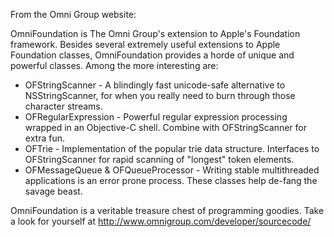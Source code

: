 


From the Omni Group website:

OmniFoundation is The Omni Group's extension to Apple's Foundation framework. Besides several extremely useful extensions to Apple Foundation classes, OmniFoundation provides a horde of unique and powerful classes. Among the more interesting are:


*  OFStringScanner - A blindingly fast unicode-safe alternative to NSStringScanner, for when you really need to burn through those character streams.
*  OFRegularExpression - Powerful regular expression processing wrapped in an Objective-C shell. Combine with OFStringScanner for extra fun.
*  OFTrie - Implementation of the popular trie data structure. Interfaces to OFStringScanner for rapid scanning of "longest" token elements.
*  OFMessageQueue & OFQueueProcessor - Writing stable multithreaded applications is an error prone process. These classes help de-fang the savage beast.


OmniFoundation is a veritable treasure chest of programming goodies. Take a look for yourself at http://www.omnigroup.com/developer/sourcecode/

